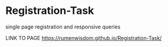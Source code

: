# Registration-Task
single page registration and responsive queries

LINK TO PAGE
https://rumenwisdom.github.io/Registration-Task/
